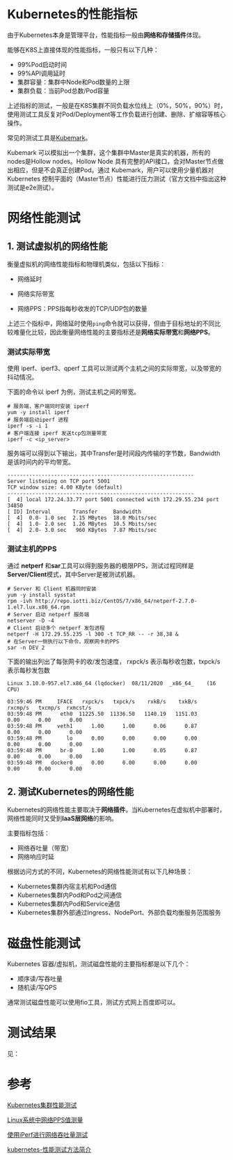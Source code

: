 # Kubernetes的性能指标

由于Kubernetes本身是管理平台，性能指标一般由**网络和存储插件**体现。

能够在K8S上直接体现的性能指标，一般只有以下几种：

- 99%Pod启动时间
- 99%API调用延时
- 集群容量：集群中Node和Pod数量的上限
- 集群负载：当前Pod总数/Pod容量

上述指标的测试，一般是在K8S集群不同负载水位线上（0%，50%，90%）时，使用测试工具反复对Pod/Deployment等工作负载进行创建、删除、扩缩容等核心操作。

常见的测试工具是[Kubemark](https://stupefied-goodall-e282f7.netlify.app/contributors/devel/kubemark-guide/)。

Kubemark 可以模拟出一个集群，这个集群中Master是真实的机器，所有的nodes是Hollow nodes。Hollow Node 具有完整的API接口，会对Master节点做出相应，但是不会真正创建Pod。通过 Kubemark，用户可以使用少量机器对 Kubernetes 控制平面的（Master节点）性能进行压力测试（官方文档中指出这种测试是e2e测试）。

# 网络性能测试

## 1. 测试虚拟机的网络性能

衡量虚拟机的网络性能指标和物理机类似，包括以下指标：

- 网络延时

- 网络实际带宽
- 网络PPS：PPS指每秒收发的TCP/UDP包的数量

上述三个指标中，网络延时使用```ping```命令就可以获得，但由于目标地址的不同比较难量化比较，因此衡量网络性能的主要指标还是**网络实际带宽**和**网络PPS**。

### 测试实际带宽

使用 iperf、iperf3、qperf 工具可以测试两个主机之间的实际带宽，以及带宽的抖动情况。

下面的命令以 iperf 为例，测试主机之间的带宽。

```shell
# 服务端，客户端同时安装 iperf
yum -y install iperf
# 服务端启动iperf 进程
iperf -s -i 1
# 客户端连接 iperf 发送tcp包测量带宽
iperf -c <ip_server>
```
服务端可以得到以下输出，其中Transfer是时间段内传输的字节数，Bandwidth 是该时间内的平均带宽。

```
------------------------------------------------------------
Server listening on TCP port 5001
TCP window size: 4.00 KByte (default)
------------------------------------------------------------
[  4] local 172.24.33.77 port 5001 connected with 172.29.55.234 port 34850
[ ID] Interval       Transfer     Bandwidth
[  4]  0.0- 1.0 sec  2.15 MBytes  18.0 Mbits/sec
[  4]  1.0- 2.0 sec  1.26 MBytes  10.5 Mbits/sec
[  4]  2.0- 3.0 sec   960 KBytes  7.87 Mbits/sec
```

### 测试主机的PPS

通过 **netperf** 和**sar**工具可以得到服务器的极限PPS，测试过程同样是**Server/Client**模式，其中Server是被测试机器。

```shell
# Server 和 Client 机器同时安装
yum -y install sysstat
rpm -ivh http://repo.iotti.biz/CentOS/7/x86_64/netperf-2.7.0-1.el7.lux.x86_64.rpm
# Server 启动 netperf 服务端
netserver -D -4
# Client 启动多个 netperf 发包进程
netperf -H 172.29.55.235 -l 300 -t TCP_RR -- -r 38,38 &
# 在Server一侧执行以下命令，观察网卡的PPS
sar -n DEV 2
```
下面的输出列出了每张网卡的收/发包速度， rxpck/s 表示每秒收包数，txpck/s 表示每秒发包数
```
Linux 3.10.0-957.el7.x86_64 (lqdocker) 	08/11/2020 	_x86_64_	(16 CPU)

03:59:46 PM     IFACE   rxpck/s   txpck/s    rxkB/s    txkB/s   rxcmp/s   txcmp/s  rxmcst/s
03:59:48 PM      eth0  11225.50  11336.50   1140.19   1151.03      0.00      0.00      0.00
03:59:48 PM     veth1      1.00      1.00      0.06      0.87      0.00      0.00      0.00
03:59:48 PM        lo      0.00      0.00      0.00      0.00      0.00      0.00      0.00
03:59:48 PM      br-0      1.00      1.00      0.05      0.87      0.00      0.00      0.00
03:59:48 PM   docker0      0.00      0.00      0.00      0.00      0.00      0.00      0.00
```

## 2. 测试Kubernetes的网络性能

Kubernetes的网络性能主要取决于**网络插件**。当Kubernetes在虚拟机中部署时，网络性能同时又受到**IaaS层网络**的影响。

主要指标包括：

- 网络吞吐量（带宽）
- 网络响应时延

根据访问方式的不同，Kubernetes的网络性能测试有以下几种场景：

- Kubernetes集群内宿主机和Pod通信
- Kubernetes集群内Pod和Pod之间通信
- Kubernetes集群内Pod和Service通信
- Kubernetes集群外部通过Ingress、NodePort、外部负载均衡服务范围服务

# 磁盘性能测试

Kubernetes 容器/虚拟机，测试磁盘性能的主要指标都是以下几个：

- 顺序读/写吞吐量
- 随机读/写QPS

通常测试磁盘性能可以使用fio工具，测试方式网上百度即可以。



# 测试结果

见：

# 参考

[Kubernetes集群性能测试](https://supereagle.github.io/2017/03/09/kubemark/)

[Linux系统中网络PPS值测量](https://www.ipcpu.com/2017/07/linux-network-pps/)

[使用iPerf进行网络吞吐量测试](https://www.jianshu.com/p/15f888309c72)

[kubernetes-性能测试方法简介](https://itnext.io/benchmark-results-of-kubernetes-network-plugins-cni-over-10gbit-s-network-36475925a560)